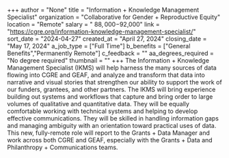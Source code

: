 +++
author = "None"
title = "Information + Knowledge Management Specialist"
organization = "Collaborative for Gender + Reproductive Equity"
location = "Remote"
salary = " $88,000-$92,000"
link = "https://cgre.org/information-knowledge-management-specialist/"
sort_date = "2024-04-27"
created_at = "April 27, 2024"
closing_date = "May 17, 2024"
a_job_type = ["Full Time"]
b_benefits = ["General Benefits","Permanently Remote"]
c_feedback = ""
aa_degrees_required = "No degree required"
thumbnail = ""
+++
The Information + Knowledge Management Specialist (IKMS) will help harness the many sources of data flowing into CGRE and GEAF, and analyze and transform that data into narrative and visual stories that strengthen our ability to support the work of our funders, grantees, and other partners. The IKMS will bring experience building out systems and workflows that capture and bring order to large volumes of qualitative and quantitative data. They will be equally comfortable working with technical systems and helping to develop effective communications. They will be skilled in handling information gaps and managing ambiguity with an orientation toward practical uses of
data. This new, fully-remote role will report to the Grants + Data Manager and work across both CGRE and GEAF, especially with the Grants + Data and Philanthropy + Communications teams.